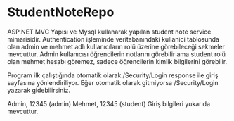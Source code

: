 # StudentNoteRepo
ASP.NET MVC Yapısı ve Mysql kullanarak yapılan student note service mimarisidir.
Authentication işleminde veritabanındaki kullanici tablosunda olan admin ve mehmet adlı kullanıcıların rolü üzerine görebileceği sekmeler mevcuttur.
Admin kullanıcısı öğrencilerin notlarını görebilir ama student rolü olan mehmet hesabı göremez, sadece öğrencilerin kimlik bilgilerini görebilir.

Program ilk çalıştığında otomatik olarak /Security/Login response ile giriş sayfasına yönlendiriliyor. Eğer otomatik olarak gitmiyorsa /Security/Login yazarak gidebilirsiniz.

Admin, 12345 (admin)
Mehmet, 12345 (student)
Giriş bilgileri yukarıda mevcuttur.

